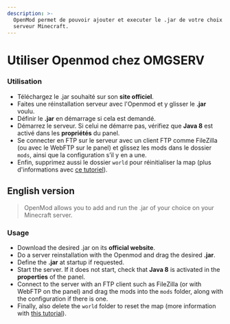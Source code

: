 ```yaml
---
description: >-
  OpenMod permet de pouvoir ajouter et executer le .jar de votre choix sur votre
  serveur Minecraft.
---
```


# Utiliser Openmod chez OMGSERV

### Utilisation

* Téléchargez le .jar souhaité sur son **site officiel**.
* Faites une réinstallation serveur avec l'Openmod et y glisser le **.jar** voulu.
* Définir le **.jar** en démarrage si cela est demandé.
* Démarrez le serveur. Si celui ne démarre pas, vérifiez que **Java 8** est activé dans les **propriétés** du panel.
* Se connecter en FTP sur le serveur avec un client FTP comme FileZilla \(ou avec le WebFTP sur le panel\) et glissez les mods dans le dossier `mods`, ainsi que la configuration s’il y en a une. 
* Enfin, supprimez aussi le dossier `world` pour réinitialiser la map \(plus d'informations avec [ce tutoriel](https://docs.idelya-network.fr/minecraft/dois-je-supprimer-mon-monde)\).

## English version

> OpenMod allows you to add and run the .jar of your choice on your Minecraft server.

### Usage

* Download the desired .jar on its **official website**.
* Do a server reinstallation with the Openmod and drag the desired **.jar**.
* Define the **.jar** at startup if requested.
* Start the server. If it does not start, check that **Java 8** is activated in the **properties** of the panel.
* Connect to the server with an FTP client such as FileZilla \(or with WebFTP on the panel\) and drag the mods into the `mods` folder, along with the configuration if there is one. 
* Finally, also delete the `world` folder to reset the map \(more information with [this tutorial](https://docs.idelya-network.fr/minecraft/dois-je-supprimer-mon-monde)\).

